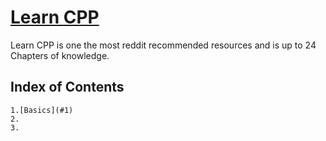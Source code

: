 # [Learn CPP](https://www.learncpp.com/)

Learn CPP is one the most reddit recommended resources and is up to 24 Chapters of knowledge.

## Index of Contents
	1.[Basics](#1) 
	2.
	3.
